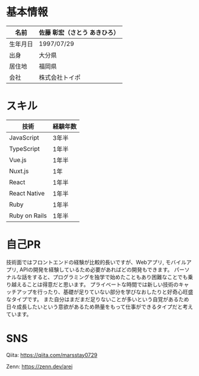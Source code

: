# 基本情報
|  名前  |  佐藤 彰宏（さとう あきひろ）  |
| ---- | ---- |
|  生年月日  |  1997/07/29  |
|  出身  |  大分県  |
|  居住地  |  福岡県  |
|  会社  |  株式会社トイポ  |

# スキル
|  技術  |  経験年数  |
| ---- | ---- |
|  JavaScript  |  3年半  |
|  TypeScript  |  1年半  |
|  Vue.js  |  1年半  |
|  Nuxt.js  |  1年  |
|  React  |  1年半  |
|  React Native  |  1年半  |
|  Ruby  |  1年半  |
|  Ruby on Rails  |  1年半  |

# 自己PR
技術面ではフロントエンドの経験が比較的長いですが、Webアプリ, モバイルアプリ, APIの開発を経験しているため必要があればどの開発もできます。
パーソナルな話をすると、プログラミングを独学で始めたこともあり困難なことでも乗り越えることは得意だと思います。
プライベートな時間では新しい技術のキャッチアップを行ったり、基礎が足りていない部分を学びなおしたりと好奇心旺盛なタイプです。
また自分はまだまだ足りないことが多いという自覚があるため日々成長したいという意欲があるため熱量をもって仕事ができるタイプだと考えています。


# SNS
Qiita: https://qiita.com/marsstay0729

Zenn: https://zenn.dev/arei
